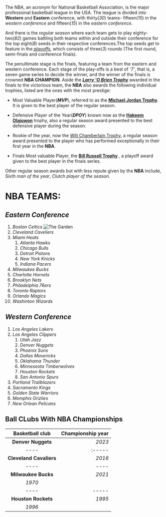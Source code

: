The NBA, an acronym for National Basketball Association, is the major professional basketball league in the USA. 
The league is divided into **Western** and **Eastern** conference, with thirty(*30*) teams- fifteen(*15*) in the
*western conference* and fifteen(*15*) in the *eastern conference*.


And there is the _regular season_ where each team gets to play eighty-two(_82_) games battling both teams within
and outside their conference for the top eight(*8*) seeds in their respective conferences.The top seeds get to 
feature in the [*playoffs*](https://en.wikipedia.org/wiki/NBA_playoffs), which consists of three(*3*) rounds 
(The first round, semi-finals and conference finals). 

The penultimate stage is the finals, featuring a team from the eastern and western conference. Each stage of the 
play-offs is a best of *'7'*, that is, a seven game series to decide the winner, and the winner of the finals is 
crowned **NBA CHAMPION**. Aside the **[_Larry 'O Brien Trophy_](https://en.wikipedia.org/wiki/Larry_O%27Brien_Championship_Trophy)** 
awarded in the finals to the victorious team, the **NBA** also awards the following individual trophies, 
listed are the ones with the most prestige:

+ Most Valuable Player(**_MVP_**), referred to as the **[Michael Jordan Trophy](https://en.wikipedia.org/wiki/NBA_Most_Valuable_Player_Award)**. 
It is given to the best player of the regular season.

+ Defensive Player of the Year(__*DPOY*__) known now as the **[Hakeem Olajuwon](https://www.nba.com/rockets/news/nba-renames-defensive-player-of-year-award-in-honor-of-hakeem-olajuwon)** trophy, also a regular season award presented to the best defensive player during the season.

+ Rookie of the year, now the [Wilt Chamberlain Trophy](https://therookiewire.usatoday.com/2022/12/13/nba-rookie-of-the-year-trophy-wilt-chamberlain/), a regular season award presented to the player who has performed exceptionally in their first year in the **NBA**.

+ Finals Most valuable Player, the **[Bill Russell Trophy](https://en.wikipedia.org/wiki/NBA_Finals_Most_Valuable_Player_award)** , 
a playoff award given to the best player in the finals series. 

Other regular season awards but with less repute given by the **NBA** include, *Sixth man of the year*, *Clutch player
of the season*.

# **NBA TEAMS**:

## **_Eastern Conference_**

1. *Boston Celtics*
![The Garden](https://www.pinterest.com/pin/boston-celtics--46302702407161929/)
2. *Cleveland Caveliers*
2. *Miami Heats*
	1. _Atlanta Hawks_
	1. *Chicago Bulls*
	1. *Detroit Pistons*
	1. *New York Knicks*
	1. *Indiana Pacers* 
1. *Milwaukee Bucks*
1. *Charlotte Hornets*
2. *Brooklyn Nets*
2. *Philadelphia 76ers*
2. *Toronto Raptors*
1. *Orlando Magics*
1. *Washinton Wizards*

## **_Western Conference_**

1. *Los Angeles Lakers*
1. *Los Angeles Clippers*
	1. *Utah Jazz*
	1. *Denver Nuggets*
	1. *Phoenix Suns*
	2. *Dallas Mavericks*
	2. *Oklahama Thunder*
	2. *Minneseota Timberwolves*
	1. *Houston Rockets*
	1. *San Antonio Spurs*
1. *Portland Trailblazers*
1. *Sacramento Kings*
3. *Golden State Warriors*	
3. *Memphis Grizlies*
1. *New Orlean Pelicans*
	
**Ball CLubs With NBA Championships**
---
| **Basketball club** | **Championship year** |
| :------------:      | 	----:         |
|**Denver Nuggets**  | 	*2023*        |
| 	----          |		:-----	      |
|**Cleveland Cavaliers** | *2016*	      |
|	----	      |		----	      |
|**Milwaukee Bucks** |		*2021*
				*1970*	      |
|	----	      |		-----	      |
|**Houston Rockets** | *1995*
		       *1996* 		      |

